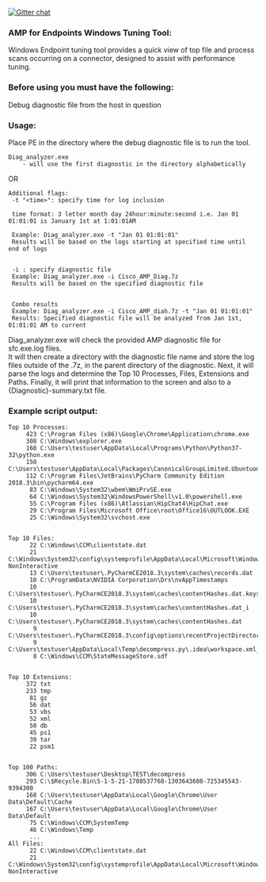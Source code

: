 [![Gitter chat](https://img.shields.io/badge/gitter-join%20chat-brightgreen.svg)](https://gitter.im/CiscoSecurity/AMP-for-Endpoints "Gitter chat")

### AMP for Endpoints Windows Tuning Tool:
Windows Endpoint tuning tool provides a quick view of top file and process scans occurring on a connector, designed to assist with performance tuning.

### Before using you must have the following:
Debug diagnostic file from the host in question

### Usage:
Place PE in the directory where the debug diagnostic file is to run the tool.
```
Diag_analyzer.exe 
	- will use the first diagnostic in the directory alphabetically
```	
OR
```
Additional flags:
 -t "<time>": specify time for log inclusion

 time format: 3 letter month day 24hour:minute:second i.e. Jan 01 01:01:01 is January 1st at 1:01:01AM
 
 Example: Diag_analyzer.exe -t "Jan 01 01:01:01"
 Results will be based on the logs starting at specified time until end of logs
 
 
 -i : specify diagnostic file
 Example: Diag_analyzer.exe -i Cisco_AMP_Diag.7z
 Results will be based on the specified diagnostic file
 
 
 Combo results
 Example: Diag_analyzer.exe -i Cisco_AMP_diah.7z -t "Jan 01 01:01:01"
 Results: Specified diagnostic file will be analyzed from Jan 1st, 01:01:01 AM to current
```
Diag_analyzer.exe will check the provided AMP diagnostic file for sfc.exe.log files.  
It will then create a directory with the diagnostic file name and store the log files outside of the .7z, in the parent directory of the diagnostic.
Next, it will parse the logs and determine the Top 10 Processes, Files, Extensions and Paths.
Finally, it will print that information to the screen and also to a {Diagnostic}-summary.txt file.

### Example script output:  
```
Top 10 Processes:
     423 C:\Program Files (x86)\Google\Chrome\Application\chrome.exe
     308 C:\Windows\explorer.exe
     168 C:\Users\testuser\AppData\Local\Programs\Python\Python37-32\python.exe
     150 C:\Users\testuser\AppData\Local\Packages\CanonicalGroupLimited.UbuntuonWindows_79rhkp1fndgsc\LocalState\rootfs\usr\bin\python3.6
     112 C:\Program Files\JetBrains\PyCharm Community Edition 2018.3\bin\pycharm64.exe
      83 C:\Windows\System32\wbem\WmiPrvSE.exe
      64 C:\Windows\System32\WindowsPowerShell\v1.0\powershell.exe
      55 C:\Program Files (x86)\Atlassian\HipChat4\HipChat.exe
      29 C:\Program Files\Microsoft Office\root\Office16\OUTLOOK.EXE
      25 C:\Windows\System32\svchost.exe


Top 10 Files:
      22 C:\Windows\CCM\clientstate.dat
      21 C:\Windows\System32\config\systemprofile\AppData\Local\Microsoft\Windows\PowerShell\StartupProfileData-NonInteractive
      13 C:\Users\testuser\.PyCharmCE2018.3\system\caches\records.dat
      10 C:\ProgramData\NVIDIA Corporation\Drs\nvAppTimestamps
      10 C:\Users\testuser\.PyCharmCE2018.3\system\caches\contentHashes.dat.keystream
      10 C:\Users\testuser\.PyCharmCE2018.3\system\caches\contentHashes.dat_i
      10 C:\Users\testuser\.PyCharmCE2018.3\system\caches\contentHashes.dat
       9 C:\Users\testuser\.PyCharmCE2018.3\config\options\recentProjectDirectories.xml
       9 C:\Users\testuser\AppData\Local\Temp\decompress.py\.idea\workspace.xml___jb_tmp___
       8 C:\Windows\CCM\StateMessageStore.sdf


Top 10 Extensions:
     372 txt
     233 tmp
      81 gz
      56 dat
      53 vbs
      52 xml
      50 db
      45 ps1
      39 tar
      22 psm1


Top 100 Paths:
     306 C:\Users\testuser\Desktop\TEST\decompress
     293 C:\$Recycle.Bin\S-1-5-21-1708537768-1303643608-725345543-9394300
     168 C:\Users\testuser\AppData\Local\Google\Chrome\User Data\Default\Cache
     167 C:\Users\testuser\AppData\Local\Google\Chrome\User Data\Default
      75 C:\Windows\CCM\SystemTemp
      46 C:\Windows\Temp
      ...
All Files:
      22 C:\Windows\CCM\clientstate.dat
      21 C:\Windows\System32\config\systemprofile\AppData\Local\Microsoft\Windows\PowerShell\StartupProfileData-NonInteractive
```
